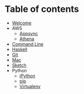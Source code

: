 # Table of contents

* [Welcome](README.md)
* AWS
  * [Appsync](aws/appsync.md)
  * [Athena](aws/athena.md)
* [Command Line](cmd.md)
* [Haskell](haskell.md)
* [Git](git.md)
* [Mac](mac.md)
* [Sketch](sketch.md)
* Python
  * [iPython](python/ipython.md)
  * [pip](python/pip.md)
  * [Virtualenv](python/virtualenv.md)
